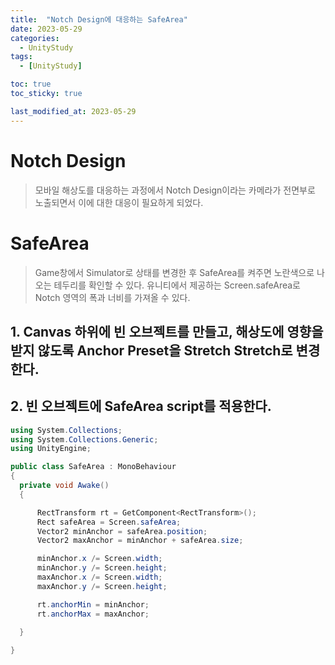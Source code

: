 ```yaml
---
title:  "Notch Design에 대응하는 SafeArea" 
date: 2023-05-29
categories:
  - UnityStudy
tags:
  - [UnityStudy]

toc: true
toc_sticky: true

last_modified_at: 2023-05-29
---
```


# Notch Design
>모바일 해상도를 대응하는 과정에서 Notch Design이라는 카메라가 전면부로 노출되면서 이에 대한 대응이 필요하게 되었다.

# SafeArea
>Game창에서 Simulator로 상태를 변경한 후 SafeArea를 켜주면 노란색으로 나오는 테두리를 확인할 수 있다.
>유니티에서 제공하는 Screen.safeArea로 Notch 영역의 폭과 너비를 가져올 수 있다.

## 1. Canvas 하위에 빈 오브젝트를 만들고, 해상도에 영향을 받지 않도록 Anchor Preset을 Stretch Stretch로 변경한다.
## 2. 빈 오브젝트에 SafeArea script를 적용한다.

  ```c#
using System.Collections;
using System.Collections.Generic;
using UnityEngine;

public class SafeArea : MonoBehaviour 
{
    private void Awake() 
    {

        RectTransform rt = GetComponent<RectTransform>();
        Rect safeArea = Screen.safeArea;
        Vector2 minAnchor = safeArea.position;
        Vector2 maxAnchor = minAnchor + safeArea.size;

        minAnchor.x /= Screen.width;
        minAnchor.y /= Screen.height;
        maxAnchor.x /= Screen.width;
        maxAnchor.y /= Screen.height;

        rt.anchorMin = minAnchor;
        rt.anchorMax = maxAnchor;

    }
    
}
  ``` 
